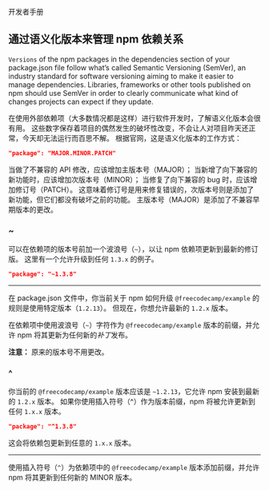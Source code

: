 开发者手册



## 通过语义化版本来管理 npm 依赖关系

`Versions` of the npm packages in the dependencies section of your package.json file follow what’s called Semantic Versioning (SemVer), an industry standard for software versioning aiming to make it easier to manage dependencies. Libraries, frameworks or other tools published on npm should use SemVer in order to clearly communicate what kind of changes projects can expect if they update.

在使用外部依赖项（大多数情况都是这样）进行软件开发时，了解语义化版本会很有用。 这些数字保存着项目的偶然发生的破坏性改变，不会让人对项目昨天还正常，今天却无法运行而百思不解。 根据官网，这是语义化版本的工作方式：

```json
"package": "MAJOR.MINOR.PATCH"
```

当做了不兼容的 API 修改，应该增加主版本号（MAJOR）； 当新增了向下兼容的新功能时，应该增加次版本号（MINOR）； 当修复了向下兼容的 bug 时，应该增加修订号（PATCH）。 这意味着修订号是用来修复错误的，次版本号则是添加了新功能，但它们都没有破坏之前的功能。 主版本号（MAJOR）是添加了不兼容早期版本的更改。

### ~

可以在依赖项的版本号前加一个波浪号（`~`），以让 npm 依赖项更新到最新的修订版。 这里有一个允许升级到任何 `1.3.x` 的例子。

```json
"package": "~1.3.8"
```

------

在 package.json 文件中，你当前关于 npm 如何升级 `@freecodecamp/example` 的规则是使用特定版本（`1.2.13`）。 但现在，你想允许最新的 `1.2.x` 版本。

在依赖项中使用波浪号（`~`）字符作为 `@freecodecamp/example` 版本的前缀，并允许 npm 将其更新为任何新的*补丁*发布。

**注意：** 原来的版本号不用更改。

### \^

你当前的 `@freecodecamp/example` 版本应该是 `~1.2.13`，它允许 npm 安装到最新的 `1.2.x` 版本。 如果你使用插入符号（^）作为版本前缀，npm 将被允许更新到任何 `1.x.x` 版本。

```json
"package": "^1.3.8"
```

这会将依赖包更新到任意的 `1.x.x` 版本。

------

使用插入符号（`^`）为依赖项中的 `@freecodecamp/example` 版本添加前缀，并允许 npm 将其更新到任何新的 MINOR 版本。